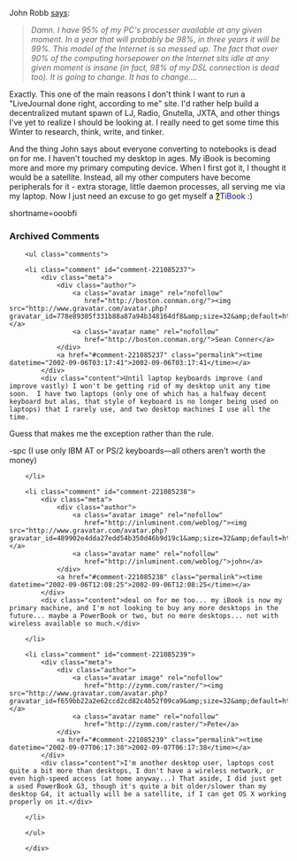 <p>John Robb <a href="http://jrobb.userland.com/2002/09/05.html#a2464">says</a>:<blockquote><i>Damn.  I have 95% of my PC's processer available at any given moment.  In a year that will probably be 98%, in three years it will be 99%.  This model of the Internet is so messed up.  The fact that over 90% of the computing horsepower on the Internet sits idle at any given moment is insane (in fact, 98% of my DSL connection is dead too).  It is going to change.  It has to change....</i></blockquote>Exactly.  This one of the main reasons I don't think I want to run a "LiveJournal done right, according to me" site.  I'd rather help build a decentralized mutant spawn of LJ, Radio, Gnutella, JXTA, and other things I've yet to realize I should be looking at.  I really need to get some time this Winter to research, think, write, and tinker.</p>
<p>And the thing John says about everyone converting to notebooks is dead on for me.  I haven't touched my desktop in ages.  My iBook is becoming more and more my primary computing device.  When I first got it, I thought it would be a satellite.  Instead, all my other computers have become peripherals for it - extra storage, little daemon processes, all serving me via my laptop.  Now I just need an excuse to go get myself a <span style='background : #FFFFCE;'><a href="http://www.decafbad.com/twiki/bin/edit/Main/TiBook?topicparent=Main.FilterData"><b>?</b></a><font color="#0000FF">TiBook</font></span> :)</p>
<!--more-->
shortname=ooobfi

<div id="comments" class="comments archived-comments">
            <h3>Archived Comments</h3>
            
        <ul class="comments">
            
        <li class="comment" id="comment-221085237">
            <div class="meta">
                <div class="author">
                    <a class="avatar image" rel="nofollow" 
                       href="http://boston.conman.org/"><img src="http://www.gravatar.com/avatar.php?gravatar_id=778e89305f331b88a87a94b348164df8&amp;size=32&amp;default=http://mediacdn.disqus.com/1320279820/images/noavatar32.png"/></a>
                    <a class="avatar name" rel="nofollow" 
                       href="http://boston.conman.org/">Sean Conner</a>
                </div>
                <a href="#comment-221085237" class="permalink"><time datetime="2002-09-06T03:17:41">2002-09-06T03:17:41</time></a>
            </div>
            <div class="content">Until laptop keyboards improve (and improve vastly) I won't be getting rid of my desktop unit any time soon.  I have two laptops (only one of which has a halfway decent keyboard but alas, that style of keyboard is no longer being used on laptops) that I rarely use, and two desktop machines I use all the time.

Guess that makes me the exception rather than the rule.

-spc (I use only IBM AT or PS/2 keyboards&mdash;all others aren't worth the money)</div>
            
        </li>
    
        <li class="comment" id="comment-221085238">
            <div class="meta">
                <div class="author">
                    <a class="avatar image" rel="nofollow" 
                       href="http://inluminent.com/weblog/"><img src="http://www.gravatar.com/avatar.php?gravatar_id=489902e4dda27edd54b350d46b9d19c1&amp;size=32&amp;default=http://mediacdn.disqus.com/1320279820/images/noavatar32.png"/></a>
                    <a class="avatar name" rel="nofollow" 
                       href="http://inluminent.com/weblog/">john</a>
                </div>
                <a href="#comment-221085238" class="permalink"><time datetime="2002-09-06T12:08:25">2002-09-06T12:08:25</time></a>
            </div>
            <div class="content">deal on for me too... my iBook is now my primary machine, and I'm not looking to buy any more desktops in the future... maybe a PowerBook or two, but no more desktops... not with wireless available so much.</div>
            
        </li>
    
        <li class="comment" id="comment-221085239">
            <div class="meta">
                <div class="author">
                    <a class="avatar image" rel="nofollow" 
                       href="http://zymm.com/raster/"><img src="http://www.gravatar.com/avatar.php?gravatar_id=f659bb22a2e62ccd2cd82c4b52f09ca9&amp;size=32&amp;default=http://mediacdn.disqus.com/1320279820/images/noavatar32.png"/></a>
                    <a class="avatar name" rel="nofollow" 
                       href="http://zymm.com/raster/">Pete</a>
                </div>
                <a href="#comment-221085239" class="permalink"><time datetime="2002-09-07T06:17:38">2002-09-07T06:17:38</time></a>
            </div>
            <div class="content">I'm another desktop user, laptops cost quite a bit more than desktops, I don't have a wireless network, or even high-speed access (at home anyway...) That aside, I did just get a used PowerBook G3, though it's quite a bit older/slower than my desktop G4, it actually will be a satellite, if I can get OS X working properly on it.</div>
            
        </li>
    
        </ul>
    
        </div>
    